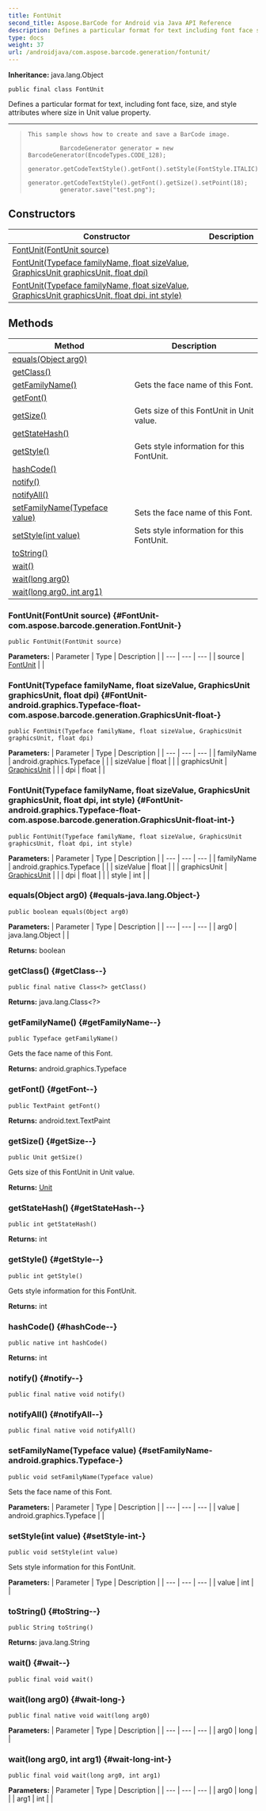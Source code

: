 ```yaml
---
title: FontUnit
second_title: Aspose.BarCode for Android via Java API Reference
description: Defines a particular format for text including font face size and style attributes  where size in Unit value property.
type: docs
weight: 37
url: /androidjava/com.aspose.barcode.generation/fontunit/
---
```

**Inheritance:**
java.lang.Object
```
public final class FontUnit
```

Defines a particular format for text, including font face, size, and style attributes where size in Unit value property.

--------------------

> ```
> This sample shows how to create and save a BarCode image.
>   
>          BarcodeGenerator generator = new BarcodeGenerator(EncodeTypes.CODE_128);
>          generator.getCodeTextStyle().getFont().setStyle(FontStyle.ITALIC);
>          generator.getCodeTextStyle().getFont().getSize().setPoint(18);
>          generator.save("test.png");
> ```
## Constructors

| Constructor | Description |
| --- | --- |
| [FontUnit(FontUnit source)](#FontUnit-com.aspose.barcode.generation.FontUnit-) |  |
| [FontUnit(Typeface familyName, float sizeValue, GraphicsUnit graphicsUnit, float dpi)](#FontUnit-android.graphics.Typeface-float-com.aspose.barcode.generation.GraphicsUnit-float-) |  |
| [FontUnit(Typeface familyName, float sizeValue, GraphicsUnit graphicsUnit, float dpi, int style)](#FontUnit-android.graphics.Typeface-float-com.aspose.barcode.generation.GraphicsUnit-float-int-) |  |
## Methods

| Method | Description |
| --- | --- |
| [equals(Object arg0)](#equals-java.lang.Object-) |  |
| [getClass()](#getClass--) |  |
| [getFamilyName()](#getFamilyName--) | Gets the face name of this Font. |
| [getFont()](#getFont--) |  |
| [getSize()](#getSize--) | Gets size of this FontUnit in Unit value. |
| [getStateHash()](#getStateHash--) |  |
| [getStyle()](#getStyle--) | Gets style information for this FontUnit. |
| [hashCode()](#hashCode--) |  |
| [notify()](#notify--) |  |
| [notifyAll()](#notifyAll--) |  |
| [setFamilyName(Typeface value)](#setFamilyName-android.graphics.Typeface-) | Sets the face name of this Font. |
| [setStyle(int value)](#setStyle-int-) | Sets style information for this FontUnit. |
| [toString()](#toString--) |  |
| [wait()](#wait--) |  |
| [wait(long arg0)](#wait-long-) |  |
| [wait(long arg0, int arg1)](#wait-long-int-) |  |
### FontUnit(FontUnit source) {#FontUnit-com.aspose.barcode.generation.FontUnit-}
```
public FontUnit(FontUnit source)
```


**Parameters:**
| Parameter | Type | Description |
| --- | --- | --- |
| source | [FontUnit](../../com.aspose.barcode.generation/fontunit) |  |

### FontUnit(Typeface familyName, float sizeValue, GraphicsUnit graphicsUnit, float dpi) {#FontUnit-android.graphics.Typeface-float-com.aspose.barcode.generation.GraphicsUnit-float-}
```
public FontUnit(Typeface familyName, float sizeValue, GraphicsUnit graphicsUnit, float dpi)
```


**Parameters:**
| Parameter | Type | Description |
| --- | --- | --- |
| familyName | android.graphics.Typeface |  |
| sizeValue | float |  |
| graphicsUnit | [GraphicsUnit](../../com.aspose.barcode.generation/graphicsunit) |  |
| dpi | float |  |

### FontUnit(Typeface familyName, float sizeValue, GraphicsUnit graphicsUnit, float dpi, int style) {#FontUnit-android.graphics.Typeface-float-com.aspose.barcode.generation.GraphicsUnit-float-int-}
```
public FontUnit(Typeface familyName, float sizeValue, GraphicsUnit graphicsUnit, float dpi, int style)
```


**Parameters:**
| Parameter | Type | Description |
| --- | --- | --- |
| familyName | android.graphics.Typeface |  |
| sizeValue | float |  |
| graphicsUnit | [GraphicsUnit](../../com.aspose.barcode.generation/graphicsunit) |  |
| dpi | float |  |
| style | int |  |

### equals(Object arg0) {#equals-java.lang.Object-}
```
public boolean equals(Object arg0)
```




**Parameters:**
| Parameter | Type | Description |
| --- | --- | --- |
| arg0 | java.lang.Object |  |

**Returns:**
boolean
### getClass() {#getClass--}
```
public final native Class<?> getClass()
```




**Returns:**
java.lang.Class<?>
### getFamilyName() {#getFamilyName--}
```
public Typeface getFamilyName()
```


Gets the face name of this Font.

**Returns:**
android.graphics.Typeface
### getFont() {#getFont--}
```
public TextPaint getFont()
```




**Returns:**
android.text.TextPaint
### getSize() {#getSize--}
```
public Unit getSize()
```


Gets size of this FontUnit in Unit value.

**Returns:**
[Unit](../../com.aspose.barcode.generation/unit)
### getStateHash() {#getStateHash--}
```
public int getStateHash()
```




**Returns:**
int
### getStyle() {#getStyle--}
```
public int getStyle()
```


Gets style information for this FontUnit.

**Returns:**
int
### hashCode() {#hashCode--}
```
public native int hashCode()
```




**Returns:**
int
### notify() {#notify--}
```
public final native void notify()
```




### notifyAll() {#notifyAll--}
```
public final native void notifyAll()
```




### setFamilyName(Typeface value) {#setFamilyName-android.graphics.Typeface-}
```
public void setFamilyName(Typeface value)
```


Sets the face name of this Font.

**Parameters:**
| Parameter | Type | Description |
| --- | --- | --- |
| value | android.graphics.Typeface |  |

### setStyle(int value) {#setStyle-int-}
```
public void setStyle(int value)
```


Sets style information for this FontUnit.

**Parameters:**
| Parameter | Type | Description |
| --- | --- | --- |
| value | int |  |

### toString() {#toString--}
```
public String toString()
```




**Returns:**
java.lang.String
### wait() {#wait--}
```
public final void wait()
```




### wait(long arg0) {#wait-long-}
```
public final native void wait(long arg0)
```




**Parameters:**
| Parameter | Type | Description |
| --- | --- | --- |
| arg0 | long |  |

### wait(long arg0, int arg1) {#wait-long-int-}
```
public final void wait(long arg0, int arg1)
```




**Parameters:**
| Parameter | Type | Description |
| --- | --- | --- |
| arg0 | long |  |
| arg1 | int |  |

